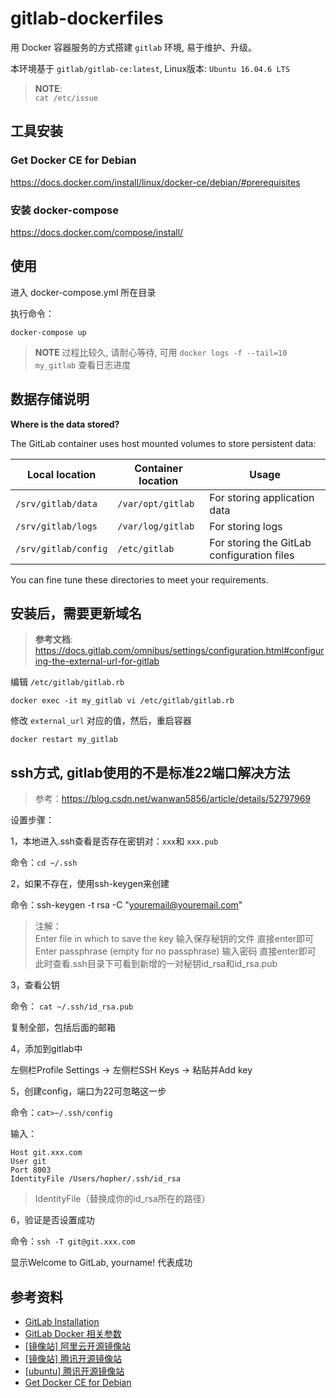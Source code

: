 # gitlab-dockerfiles

用 Docker 容器服务的方式搭建 `gitlab` 环境, 易于维护、升级。

本环境基于 `gitlab/gitlab-ce:latest`, Linux版本: `Ubuntu 16.04.6 LTS`

> **NOTE**:  
> `cat /etc/issue`


## 工具安装

### Get Docker CE for Debian

https://docs.docker.com/install/linux/docker-ce/debian/#prerequisites

### 安装 docker-compose

https://docs.docker.com/compose/install/


## 使用

进入 docker-compose.yml 所在目录

执行命令：
```
docker-compose up
```  

> **NOTE**
> 过程比较久, 请耐心等待, 可用 `docker logs -f --tail=10 my_gitlab` 查看日志进度

## 数据存储说明

**Where is the data stored?**

The GitLab container uses host mounted volumes to store persistent data:

| Local location       | Container location | Usage                                      |
| -------------------- | ------------------ | ------------------------------------------ |
| `/srv/gitlab/data`   | `/var/opt/gitlab`  | For storing application data               |
| `/srv/gitlab/logs`   | `/var/log/gitlab`  | For storing logs                           |
| `/srv/gitlab/config` | `/etc/gitlab`      | For storing the GitLab configuration files |

You can fine tune these directories to meet your requirements.


## 安装后，需要更新域名

> **参考文档**:
> https://docs.gitlab.com/omnibus/settings/configuration.html#configuring-the-external-url-for-gitlab

编辑 `/etc/gitlab/gitlab.rb`

```
docker exec -it my_gitlab vi /etc/gitlab/gitlab.rb
```

修改 `external_url` 对应的值，然后，重启容器

```
docker restart my_gitlab
```


## ssh方式, gitlab使用的不是标准22端口解决方法

> 参考：https://blog.csdn.net/wanwan5856/article/details/52797969

设置步骤：

1，本地进入.ssh查看是否存在密钥对：`xxx`和 `xxx.pub`

命令：`cd ~/.ssh`

2，如果不存在，使用ssh-keygen来创建

命令：ssh-keygen -t rsa -C "youremail@youremail.com"

> 注解：  
> Enter file in which to save the key 输入保存秘钥的文件 直接enter即可  
> Enter passphrase (empty for no passphrase) 输入密码 直接enter即可  
> 此时查看.ssh目录下可看到新增的一对秘钥id_rsa和id_rsa.pub

3，查看公钥

命令： `cat ~/.ssh/id_rsa.pub `

复制全部，包括后面的邮箱

4，添加到gitlab中

左侧栏Profile Settings → 左侧栏SSH Keys → 粘贴并Add key

5，创建config，端口为22可忽略这一步

命令：`cat>~/.ssh/config`

输入：

```
Host git.xxx.com
User git
Port 8003
IdentityFile /Users/hopher/.ssh/id_rsa
```
> IdentityFile（替换成你的id_rsa所在的路径）

6，验证是否设置成功

命令：`ssh -T git@git.xxx.com`

显示Welcome to GitLab, yourname! 代表成功

## 参考资料

- [GitLab Installation](https://www.gitlab.com.cn/installation/#debian)
- [GitLab Docker 相关参数](https://docs.gitlab.com/omnibus/docker/)
- [[镜像站] 阿里云开源镜像站](https://opsx.alibaba.com/mirror)
- [[镜像站] 腾讯开源镜像站](https://mirrors.cloud.tencent.com/index.html)
- [[ubuntu] 腾讯开源镜像站](https://mirrors.cloud.tencent.com/help/ubuntu.html)
- [Get Docker CE for Debian](https://docs.docker.com/install/linux/docker-ce/debian/#prerequisites)
